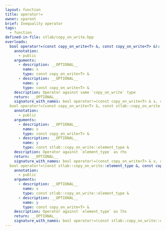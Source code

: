 ```yaml
---
layout: function
title: operator!=
owner: sparent
brief: Inequality operator
tags:
  - function
defined-in-file: stlab/copy_on_write.hpp
overloads:
  bool operator!=(const copy_on_write<T> &, const copy_on_write<T> &):
    annotation:
      - public
    arguments:
      - description: __OPTIONAL__
        name: x
        type: const copy_on_write<T> &
      - description: __OPTIONAL__
        name: y
        type: const copy_on_write<T> &
    description: Operator against same `copy_on_write` type
    return: __OPTIONAL__
    signature_with_names: bool operator!=(const copy_on_write<T> & x, const copy_on_write<T> & y)
  bool operator!=(const copy_on_write<T> &, const stlab::copy_on_write::element_type &):
    annotation:
      - public
    arguments:
      - description: __OPTIONAL__
        name: x
        type: const copy_on_write<T> &
      - description: __OPTIONAL__
        name: y
        type: const stlab::copy_on_write::element_type &
    description: Operator against `element_type` as rhs
    return: __OPTIONAL__
    signature_with_names: bool operator!=(const copy_on_write<T> & x, const stlab::copy_on_write::element_type & y)
  bool operator!=(const stlab::copy_on_write::element_type &, const copy_on_write<T> &):
    annotation:
      - public
    arguments:
      - description: __OPTIONAL__
        name: x
        type: const stlab::copy_on_write::element_type &
      - description: __OPTIONAL__
        name: y
        type: const copy_on_write<T> &
    description: Operator against `element_type` as lhs
    return: __OPTIONAL__
    signature_with_names: bool operator!=(const stlab::copy_on_write::element_type & x, const copy_on_write<T> & y)
---
```

